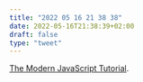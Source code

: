 ```yaml
---
title: "2022 05 16 21 38 38"
date: 2022-05-16T21:38:39+02:00
draft: false
type: "tweet"
---
```


[The Modern JavaScript Tutorial](https://javascript.info/).
